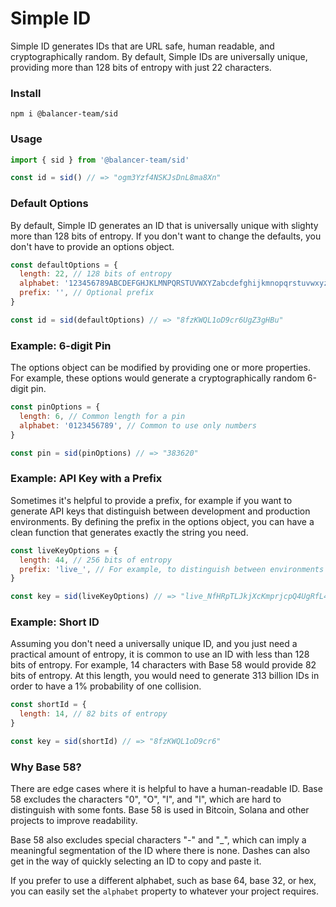 # Simple ID

Simple ID generates IDs that are URL safe, human readable, and cryptographically random. By default, Simple IDs are universally unique, providing more than 128 bits of entropy with just 22 characters.

### Install

```
npm i @balancer-team/sid
```

### Usage

```js
import { sid } from '@balancer-team/sid'

const id = sid() // => "ogm3Yzf4NSKJsDnL8ma8Xn"
```

### Default Options

By default, Simple ID generates an ID that is universally unique with slighty more than 128 bits of entropy. If you don't want to change the defaults, you don't have to provide an options object.

```js
const defaultOptions = {
  length: 22, // 128 bits of entropy
  alphabet: '123456789ABCDEFGHJKLMNPQRSTUVWXYZabcdefghijkmnopqrstuvwxyz', // Base 58
  prefix: '', // Optional prefix
}

const id = sid(defaultOptions) // => "8fzKWQL1oD9cr6UgZ3gHBu"
```

### Example: 6-digit Pin

The options object can be modified by providing one or more properties. For example, these options would generate a cryptographically random 6-digit pin.

```js
const pinOptions = {
  length: 6, // Common length for a pin
  alphabet: '0123456789', // Common to use only numbers
}

const pin = sid(pinOptions) // => "383620"
```

### Example: API Key with a Prefix

Sometimes it's helpful to provide a prefix, for example if you want to generate API keys that distinguish between development and production environments. By defining the prefix in the options object, you can have a clean function that generates exactly the string you need.

```js
const liveKeyOptions = {
  length: 44, // 256 bits of entropy
  prefix: 'live_', // For example, to distinguish between environments
}

const key = sid(liveKeyOptions) // => "live_NfHRpTLJkjXcKmprjcpQ4UgRfL4KKEGoSrBLytf5RD44"
```

### Example: Short ID

Assuming you don't need a universally unique ID, and you just need a practical amount of entropy, it is common to use an ID with less than 128 bits of entropy. For example, 14 characters with Base 58 would provide 82 bits of entropy. At this length, you would need to generate 313 billion IDs in order to have a 1% probability of one collision.

```js
const shortId = {
  length: 14, // 82 bits of entropy
}

const key = sid(shortId) // => "8fzKWQL1oD9cr6"
```

### Why Base 58?

There are edge cases where it is helpful to have a human-readable ID. Base 58 excludes the characters "0", "O", "I", and "l", which are hard to distinguish with some fonts. Base 58 is used in Bitcoin, Solana and other projects to improve readability.

Base 58 also excludes special characters "-" and "\_", which can imply a meaningful segmentation of the ID where there is none. Dashes can also get in the way of quickly selecting an ID to copy and paste it.

If you prefer to use a different alphabet, such as base 64, base 32, or hex, you can easily set the `alphabet` property to whatever your project requires.
